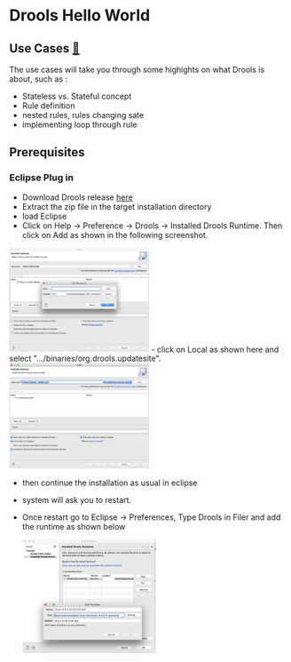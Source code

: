 # Drools Hello World

## Use Cases [:eyes:](./src/main/java/com/sample)

The use cases will take you through some highights on what Drools is about, such as :

- Stateless vs. Stateful concept
- Rule definition
- nested rules, rules changing sate
- implementing loop through rule

## Prerequisites

### Eclipse Plug in

 - Download Drools release [here](http://download.jboss.org/drools/release/6.5.0.Final/)
 - Extract the zip file in the target installation directory
 - load Eclipse
 -  Click on Help → Preference → Drools → Installed Drools Runtime. Then click on Add as shown in the following screenshot.
  <img src="images/EclipseDroolsStep1.png" height="50%" width="50%">
  - click on Local as shown here and select "…/binaries/org.drools.updatesite".
  
  <img src="images/EclipseDroolsStep2.png" width=50% >
  
  - then continue the installation as usual in eclipse
  - system will ask you to restart.
  - Once restart go to Eclipse → Preferences, Type Drools in Filer and add the runtime as shown below
  
    <img src="images/EclipseDroolsStep3.png" width=50% >
    
